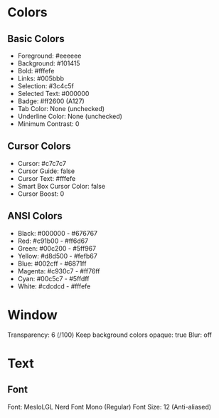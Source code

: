 # Colors
## Basic Colors

- Foreground:       #eeeeee
- Background:       #101415
- Bold:             #fffefe
- Links:            #005bbb
- Selection:        #3c4c5f
- Selected Text:    #000000
- Badge:            #ff2600 (A127)
- Tab Color:        None (unchecked)
- Underline Color:  None (unchecked)
- Minimum Contrast: 0

## Cursor Colors

- Cursor:                   #c7c7c7
- Cursor Guide:             false
- Cursor Text:              #fffefe
- Smart Box Cursor Color:   false
- Cursor Boost:             0

## ANSI Colors

- Black:    #000000 - #676767
- Red:      #c91b00 - #ff6d67
- Green:    #00c200 - #5ff967
- Yellow:   #d8d500 - #fefb67
- Blue:     #002cff - #6871ff
- Magenta:  #c930c7 - #ff76ff
- Cyan:     #00c5c7 - #5ffdff
- White:    #cdcdcd - #fffefe

# Window

Transparency:                   6 (/100)
Keep background colors opaque:  true
Blur:                           off

# Text
## Font

Font:       MesloLGL Nerd Font Mono (Regular)
Font Size:  12 (Anti-aliased)
